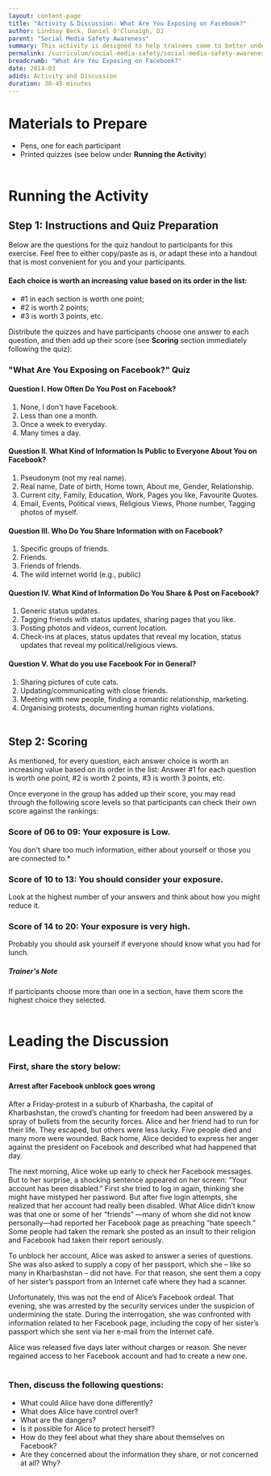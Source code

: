 ```yaml
---
layout: content-page
title: "Activity & Discussion: What Are You Exposing on Facebook?"
author: Lindsay Beck, Daniel O'Clunaigh, DJ
parent: "Social Media Safety Awareness"
summary: This activity is designed to help trainees come to better understand how much information they actively share on social networking services. An important outcome, and talking point for the Discussion, is a firmer grasp of the impact that certain kinds of sharing behavior may have on your privacy, and that of others.
permalink: /curriculum/social-media-safety/social-media-safety-awareness/activity-discussion/exposing-on-facebook/
breadcrumb: "What Are You Exposing on Facebook?"
date: 2014-03
adids: Activity and Discussion
duration: 30-45 minutes
---
```

# Materials to Prepare
- Pens, one for each participant
- Printed quizzes (see below under **Running the Activity**)
<br><br>

# Running the Activity

## Step 1: Instructions and Quiz Preparation
Below are the questions for the quiz handout to participants for this exercise. Feel free to either copy/paste as is, *or* adapt these into a handout that is most convenient for you and your participants.

#### Each choice is worth an increasing value based on its order in the list: 
- #1 in each section is worth one point;
- #2 is worth 2 points; 
- #3 is worth 3 points, etc.

Distribute the quizzes and have participants choose one answer to each question, and then add up their score (see **Scoring** section immediately following the quiz):

### "What Are You Exposing on Facebook?" Quiz

#### Question I. How Often Do You Post on Facebook?
1. None, I don't have Facebook.
2. Less than one a month.
3. Once a week to everyday.
4. Many times a day.

#### Question II. What Kind of Information Is Public to Everyone About You on Facebook?
1. Pseudonym (not my real name).
2. Real name, Date of birth, Home town, About me, Gender, Relationship.
3. Current city, Family, Education, Work, Pages you like, Favourite Quotes.
4. Email, Events, Political views, Religious Views, Phone number, Tagging photos of myself.

#### Question III. Who Do You Share Information with on Facebook?
1. Specific groups of friends.
2. Friends.
3. Friends of friends.
4. The wild internet world (e.g., public)

#### Question IV. What Kind of Information Do You Share & Post on Facebook?
1. Generic status updates.
2. Tagging friends with status updates, sharing pages that you like.
3. Posting photos and videos, current location.
4. Check-ins at places, status updates that reveal my location, status updates that reveal my political/religious views.

#### Question V. What do you use Facebook For in General?
1. Sharing pictures of cute cats.
2. Updating/communicating with close friends.
3. Meeting with new people, finding a romantic relationship, marketing.
4. Organising protests, documenting human rights violations.
<br><br>

## Step 2: Scoring
As mentioned, for every question, each answer choice is worth an increasing value based on its order in the list: Answer #1 for each question is worth one point, #2 is worth 2 points, #3 is worth 3 points, etc.

Once everyone in the group has added up their score, you may read through the following score levels so that participants can check their own score against the rankings:

### Score of 06 to 09: Your exposure is Low.
You don't share too much information, either about yourself or those you are connected to.*

### Score of 10 to 13: You should consider your exposure.
Look at the highest number of your answers and think about how you might reduce it.

### Score of 14 to 20: Your exposure is very high.
Probably you should ask yourself if everyone should know what you had for lunch.

##### *Trainer's Note*
If participants choose more than one in a section, have them score the highest choice they selected.
<br><br>

# Leading the Discussion

### First, share the story below:

#### Arrest after Facebook unblock goes wrong
After a Friday-protest in a suburb of Kharbasha, the capital of Kharbashstan, the crowd’s chanting for freedom had been answered by a spray of bullets from the security forces. Alice and her friend had to run for their life. They escaped, but others were less lucky. Five people died and many more were wounded. Back home, Alice decided to express her anger against the president on Facebook and described what had happened that day.

The next morning, Alice woke up early to check her Facebook messages. But to her surprise, a shocking sentence appeared on her screen: “Your account has been disabled.” First she tried to log in again, thinking she might have mistyped her password. But after five login attempts, she realized that her account had really been disabled. What Alice didn’t know was that one or some of her “friends” —many of whom she did not know personally—had reported her Facebook page as preaching “hate speech.” Some people had taken the remark she posted as an insult to their religion and Facebook had taken their report seriously.

To unblock her account, Alice was asked to answer a series of questions. She was also asked to supply a copy of her passport, which she – like so many in Kharbashstan – did not have. For that reason, she sent them a copy of her sister’s passport from an Internet café where they had a scanner.

Unfortunately, this was not the end of Alice’s Facebook ordeal. That evening, she was arrested by the security services under the suspicion of undermining the state. During the interrogation, she was confronted with information related to her Facebook page, including the copy of her sister’s passport which she sent via her e-mail from the Internet café.

Alice was released five days later without charges or reason. She never regained access to her Facebook account and had to create a new one.
<br><br>

### Then, discuss the following questions:
- What could Alice have done differently?
- What does Alice have control over?
- What are the dangers?
- Is it possible for Alice to protect herself?
- How do they feel about what they share about themselves on Facebook?
- Are they concerned about the information they share, or not concerned at all? Why?
<br><br>

